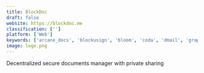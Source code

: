 ```yaml
---
title: BlockDoc
draft: false 
website: https://blockdoc.me
classification: ['']
platform: ['Web']
keywords: ['arcane_docs', 'blockusign', 'bloom', 'coda', 'dmail', 'graphite']
image: logo.png
---
```

Decentralized secure documents manager with private sharing